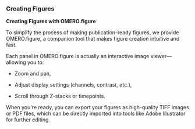 ### Creating Figures


**Creating Figures with OMERO.figure**

To simplify the process of making publication-ready figures, we provide OMERO.figure, a companion tool that makes figure creation intuitive and fast.

Each panel in OMERO.figure is actually an interactive image viewer—allowing you to:

- Zoom and pan,

- Adjust display settings (channels, contrast, etc.),

- Scroll through Z-stacks or timepoints.

When you're ready, you can export your figures as high-quality TIFF images or PDF files, which can be directly imported into tools like Adobe Illustrator for further editing.